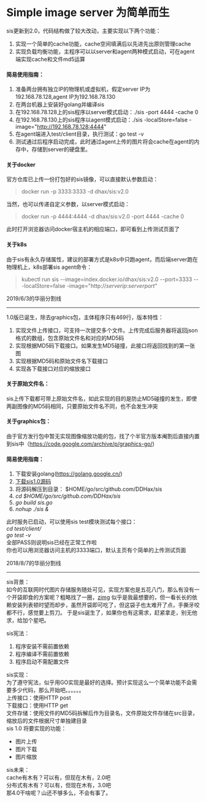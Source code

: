# Simple image server 为简单而生  

sis更新到2.0，代码结构做了较大改动，主要实现以下两个功能：  
1. 实现一个简单的cache功能，cache空间填满后以先进先出原则管理cache 
2. 实现负载均衡功能，主程序可以以server和agent两种模式启动，可在agent端实现cache和文件md5运算  

#### 简易使用指南：  
1. 准备两台拥有独立IP的物理机或虚拟机，假定server IP为192.168.78.128,agent IP为192.168.78.130  
2. 在两台机器上安装好golang并编译sis  
3. 在192.168.78.128上的sis程序以server模式启动：./sis -port 4444 -cache 0
4. 在192.168.78.130上的sis程序以agent模式启动：./sis -localStore=false -image="http://192.168.78.128:4444"
5. 在agent端进入test/client目录，执行测试：go test -v
6. 测试通过后程序启动完成，此时通过agent上传的图片将会cache在agent的内存中，存储到server的硬盘里。

#### 关于docker
官方仓库已上传一份打包好的sis镜像，可以直接默认参数启动：  
>docker run -p 3333:3333 -d dhax/sis:v2.0

当然，也可以传递自定义参数，以server模式启动：  
>docker run -p 4444:4444 -d dhax/sis:v2.0 -port 4444 -cache 0

此时打开浏览器访问docker宿主机的相应端口，即可看到上传测试页面了

#### 关于k8s
由于sis有永久存储属性，建议的部署方式是k8s中只跑agent，而后端server跑在物理机上，k8s部署sis agent命令：
>kubectl run sis --image=index.docker.io/dhax/sis:v2.0 --port=3333 -- -localStore=false -image="http://*serverip:serverport*"

2019/6/3的华丽分割线
***

1.0版已诞生，除去graphics包，主体程序只有469行，版本特性：        
1. 实现文件上传接口，可支持一次提交多个文件。上传完成后服务器将返回json格式的数组，包含原始文件名和对应的MD5码   
2. 实现根据MD5码下载接口。如果发生MD5碰撞，此接口将返回找到的第一张图          
3. 实现根据MD5码和原始文件名下载接口    
4. 实现各下载接口对应的缩放接口           

#### 关于原始文件名：    
sis上传下载都可带上原始文件名，如此实现的目的是防止MD5碰撞的发生，即使两副图像的MD5码相同，只要原始文件名不同，也不会发生冲突   

#### 关于graphics包：    
由于官方发行包中暂无实现图像缩放功能的包，找了个半官方版本阉割后直接内置到sis中（https://code.google.com/archive/p/graphics-go/)

#### 简易使用指南：    
1. 下载安装golang(https://golang.google.cn/)     
1. [下载sis1.0源码](https://github.com/DDHax/sis/archive/1.0.1.tar.gz)
1. 将源码解压到目录： $HOME/go/src/github.com/DDHax/sis
1. *cd $HOME/go/src/github.com/DDHax/sis*
4. *go build sis.go*  
5. *nohup ./sis &*

此时服务已启动，可以使用sis test模块测试每个接口：   
*cd test/client/*  
*go test -v*   
全部PASS则说明sis已经在正常工作啦  
你也可以用浏览器访问主机的3333端口，默认主页有个简单的上传测试页面 

2018/8/7的华丽分割线
***         

sis背景：         
如今的互联网时代图片存储服务随处可见，实现方案也是五花八门，那么有没有一个开袋即食的方案呢？粗略找了一圈，[zimg](https://github.com/buaazp/zimg) 似乎是我最想要的，但一看长长的依赖安装列表顿时望而却步，虽然开袋即可吃了，但这袋子也太难开了点，手撕牙咬都不行，感觉要上剪刀。
于是sis诞生了，如果你也有这需求，赶紧拿走，别无他求，给加个星吧。

sis宪法：           
1. 程序安装不需前置依赖     
2. 程序编译不需前置依赖        
3. 程序启动不需配置文件          

sis实现：      
为了遵守宪法，似乎用GO实现是最好的选择。预计实现这么一个简单功能不会需要多少代码，那么开始吧。。。。。。      
上传接口：使用HTTP post       
下载接口：使用HTTP get       
文件存储：使用文件的MD5码拆解后作为目录名，文件原始文件存储在src目录，缩放后的文件根据尺寸单独建目录         
sis 1.0 将要实现的功能：       
- 图片上传     
- 图片下载     
- 图片缩放        

sis未来：     
cache有木有？可以有，但现在木有，2.0吧      
分布式有木有？可以有，但现在木有，3.0吧            
那4.0干啥呢？山还不够多么，不会有事了。      


